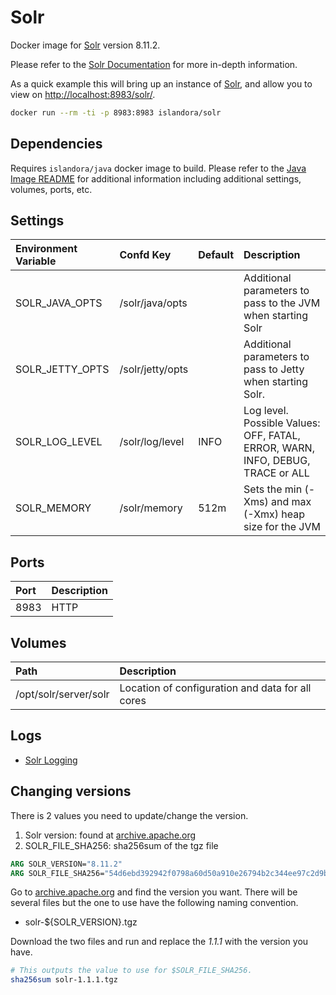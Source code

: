 # Solr

Docker image for [Solr] version 8.11.2.

Please refer to the [Solr Documentation] for more in-depth information.

As a quick example this will bring up an instance of [Solr], and allow you
to view on <http://localhost:8983/solr/>.

```bash
docker run --rm -ti -p 8983:8983 islandora/solr
```

## Dependencies

Requires `islandora/java` docker image to build. Please refer to the
[Java Image README](../java/README.md) for additional information including
additional settings, volumes, ports, etc.

## Settings

| Environment Variable | Confd Key        | Default | Description                                                                    |
| :------------------- | :--------------- | :------ | :----------------------------------------------------------------------------- |
| SOLR_JAVA_OPTS       | /solr/java/opts  |         | Additional parameters to pass to the JVM when starting Solr                    |
| SOLR_JETTY_OPTS      | /solr/jetty/opts |         | Additional parameters to pass to Jetty when starting Solr.                     |
| SOLR_LOG_LEVEL       | /solr/log/level  | INFO    | Log level. Possible Values: OFF, FATAL, ERROR, WARN, INFO, DEBUG, TRACE or ALL |
| SOLR_MEMORY          | /solr/memory     | 512m    | Sets the min (-Xms) and max (-Xmx) heap size for the JVM                       |

## Ports

| Port | Description |
| :--- | :---------- |
| 8983 | HTTP        |

## Volumes

| Path                  | Description                                      |
| :-------------------- | :----------------------------------------------- |
| /opt/solr/server/solr | Location of configuration and data for all cores |

## Logs

- [Solr Logging]

[Solr Documentation]: https://lucene.apache.org/solr/guide/7_1/
[Solr Logging]: https://lucene.apache.org/solr/guide/7_1/configuring-logging.html
[Solr]: https://lucene.apache.org/solr/

## Changing versions

There is 2 values you need to update/change the version. 

1. Solr version: found at [archive.apache.org](https://archive.apache.org/dist/lucene/solr)
1. SOLR_FILE_SHA256: sha256sum of the tgz file

```dockerfile
ARG SOLR_VERSION="8.11.2"
ARG SOLR_FILE_SHA256="54d6ebd392942f0798a60d50a910e26794b2c344ee97c2d9b50e678a7066d3a6"
```

Go to [archive.apache.org](https://archive.apache.org/dist/lucene/solr) and find the version you want. There will be several files but the one to use have the following naming convention.

* solr-${SOLR_VERSION}.tgz

Download the two files and run and replace the _1.1.1_ with the version you have.

```bash
# This outputs the value to use for $SOLR_FILE_SHA256.
sha256sum solr-1.1.1.tgz
```
